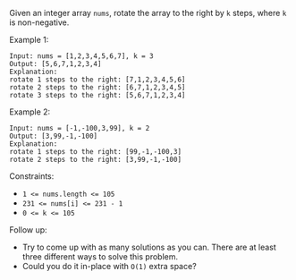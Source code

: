 Given an integer array `nums`, rotate the array to the right by `k` steps, where `k` is non-negative.

 

Example 1:
```
Input: nums = [1,2,3,4,5,6,7], k = 3
Output: [5,6,7,1,2,3,4]
Explanation:
rotate 1 steps to the right: [7,1,2,3,4,5,6]
rotate 2 steps to the right: [6,7,1,2,3,4,5]
rotate 3 steps to the right: [5,6,7,1,2,3,4]
```
Example 2:
```
Input: nums = [-1,-100,3,99], k = 2
Output: [3,99,-1,-100]
Explanation: 
rotate 1 steps to the right: [99,-1,-100,3]
rotate 2 steps to the right: [3,99,-1,-100] 
```

Constraints:

- `1 <= nums.length <= 105`
- `231 <= nums[i] <= 231 - 1`
- `0 <= k <= 105`
 

Follow up:

- Try to come up with as many solutions as you can. There are at least three different ways to solve this problem.
- Could you do it in-place with `O(1)` extra space?

